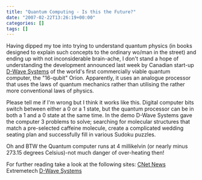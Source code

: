 ```yaml
---
title: "Quantum Computing - Is this the Future?"
date: "2007-02-22T13:26:19+00:00"
categories: []
tags: []
---
```


Having dipped my toe into trying to understand quantum physics (in books designed to explain such concepts to the ordinary wo/man in the street) and ending up with not inconsiderable brain-ache, I don't stand a hope of understanding the development announced last week by Canadian start-up <a href="http://www.dwavesys.com/">D-Wave Systems</a> of the world's first commercially viable quantum computer, the "16-qubit" Orion. Apparently, it uses an analogue processor that uses the laws of quantum mechanics rather than utilising the rather more conventional laws of physics.

Please tell me if I'm wrong but I think it works like this. Digital computer bits switch between either a 0 or a 1 state, but the quantum processor can be in both a 1 and a 0 state at the same time. In the demo D-Wave Systems gave the computer 3 problems to solve; searching for molecular structures that match a pre-selected caffeine molecule, create a complicated wedding seating plan and successfully fill in various Sudoku puzzles. 

Oh and BTW the Quantum computer runs at 4 millikelvin (or nearly minus 273.15 degrees Celsius)-not much danger of over-heating then!

For further reading take a look at the following sites:
<a href="http://news.com.com/Start-up+demos+quantum+computer/2100-1008_3-6159152.html">CNet News</a>
Extremetech
<a href="http://www.dwavesys.com/">D-Wave Systems</a>
